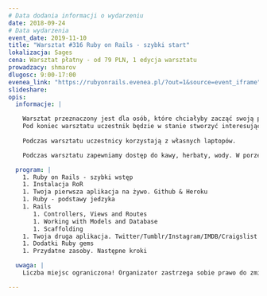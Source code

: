```yaml
---
# Data dodania informacji o wydarzeniu
date: 2018-09-24
# Data wydarzenia
event_date: 2019-11-10
title: "Warsztat #316 Ruby on Rails - szybki start"
lokalizacja: Sages
cena: Warsztat płatny - od 79 PLN, 1 edycja warsztatu
prowadzacy: shmarov
dlugosc: 9:00-17:00
evenea_link: "https://rubyonrails.evenea.pl/?out=1&source=event_iframe"
slideshare:
opis:
  informacje: |

    Warsztat przeznaczony jest dla osób, które chciałyby zacząć swoją przygodę z Ruby on Rails. RoR jest używany przez firmy takie jak Basecamp, Twitter, Shopify, Github, Groupon czy Airbnb. Zaczniemy naukę od samych podstaw. Nie są wymagane wcześniejsze doświadczenia z RoR.
    Pod koniec warsztatu uczestnik będzie w stanie stworzyć interesującą aplikację webową. 
    
    Podczas warsztatu uczestnicy korzystają z własnych laptopów.

    Podczas warsztatu zapewniamy dostęp do kawy, herbaty, wody. W porze obiadowej zapewniamy pizzę w wersji mięsnej lub wegetariańskiej.

  program: |
    1. Ruby on Rails - szybki wstęp
    1. Instalacja RoR
    1. Twoja pierwsza aplikacja na żywo. Github & Heroku
    1. Ruby - podstawy jedzyka
    1. Rails
       1. Controllers, Views and Routes
       1. Working with Models and Database
       1. Scaffolding
    1. Twoja druga aplikacja. Twitter/Tumblr/Instagram/IMDB/Craigslist
    1. Dodatki Ruby gems
    1. Przydatne zasoby. Następne kroki

  uwaga: |
    Liczba miejsc ograniczona! Organizator zastrzega sobie prawo do zmiany lokalizacji wydarzenia oraz jego odwołania w przypadku niezgłoszenia się minimalnej liczby uczestników.

---
```

